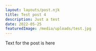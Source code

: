 ```yaml
---
layout: layouts/post.njk
title: Test post 4
description: Just a test
date: 2022-05-25
featuredImage: /media/uploads/test.jpg 
---
```


Text for the post is here